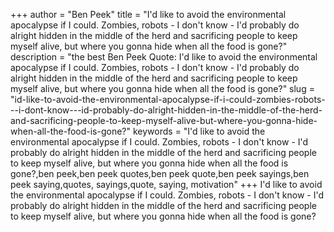 +++
author = "Ben Peek"
title = "I'd like to avoid the environmental apocalypse if I could. Zombies, robots - I don't know - I'd probably do alright hidden in the middle of the herd and sacrificing people to keep myself alive, but where you gonna hide when all the food is gone?"
description = "the best Ben Peek Quote: I'd like to avoid the environmental apocalypse if I could. Zombies, robots - I don't know - I'd probably do alright hidden in the middle of the herd and sacrificing people to keep myself alive, but where you gonna hide when all the food is gone?"
slug = "id-like-to-avoid-the-environmental-apocalypse-if-i-could-zombies-robots---i-dont-know---id-probably-do-alright-hidden-in-the-middle-of-the-herd-and-sacrificing-people-to-keep-myself-alive-but-where-you-gonna-hide-when-all-the-food-is-gone?"
keywords = "I'd like to avoid the environmental apocalypse if I could. Zombies, robots - I don't know - I'd probably do alright hidden in the middle of the herd and sacrificing people to keep myself alive, but where you gonna hide when all the food is gone?,ben peek,ben peek quotes,ben peek quote,ben peek sayings,ben peek saying,quotes, sayings,quote, saying, motivation"
+++
I'd like to avoid the environmental apocalypse if I could. Zombies, robots - I don't know - I'd probably do alright hidden in the middle of the herd and sacrificing people to keep myself alive, but where you gonna hide when all the food is gone?

